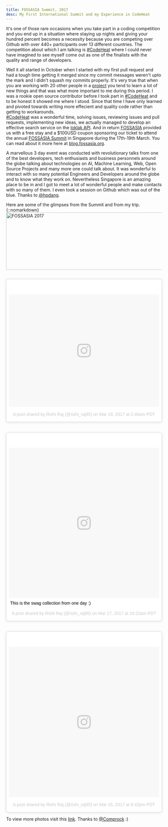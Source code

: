 ```yaml
---
title: FOSSASIA Summit, 2017
desc: My First International Summit and my Experience in CodeHeat
---
```


It's one of those rare occasions when you take part in a coding competition and you end up in a situation where staying up nights and giving your hundred percent becomes a necessity because you are competing over Github with over 440+ participants over 13 different countries. The competition about which I am talking is [#CodeHeat](http://codeheat.org) where I could never have imagined to see myself come out as one of the finalists with the quality and range of developers. 

Well it all started in October when I started with my first pull request and had a tough time getting it merged since my commit messages weren't upto the mark and I didn't squash my commits properly. It's very true that when you are working with 20 other people in a [project](http://loklak.net) you tend to learn a lot of new things and that was what more important to me during this period. I was a rookie open source contributor before I took part in [#CodeHeat](http://codeheat.org) and to be honest it showed me where I stood. Since that time I have only learned and pivoted towards writing more effecient and quality code rather than getting to workarounds.  
[#CodeHeat](http://codeheat.org) was a wonderful time, solving issues, reviewing issues and pull requests, implementing new ideas, we actually managed to develop an effective search service on the [loklak API](http://api.loklak.org). And in return [FOSSASIA](http://fossasia.org) provided us with a free stay and a $100USD coupon sponsoring our ticket to attend the annual [FOSSASIA Summit](http://2017.fossasia.org) in Singapore during the 17th-19th March. You can read about it more here at [blog.fossasia.org](blog.fossasia.org).

A marvellous 3 day event was conducted with revolutionary talks from one of the best developers, tech enthusiasts and business personnels around the globe talking about technologies on AI, Machine Learning, Web, Open Source Projects and many more one could talk about. It was wonderful to interact with so many potential Engineers and Developers around the globe and to know what they work on. Nevertheless Singapore is an amazing place to be in and I got to meet a lot of wonderful people and make contacts with so many of them. I even took a session on Github which was out of the blue. Thanks to [@hpdang](http://twitter.com/hpdang).

Here are some of the glimpses from the Summit and from my trip.
{::nomarkdown} 
<a data-flickr-embed="true" data-header="true" data-footer="true" data-context="true"  href="https://www.flickr.com/photos/comprock/32663656154/in/pool-fossasia-2017-singapore/" title="FOSSASIA 2017"><img src="https://c1.staticflickr.com/1/566/32663656154_c017b99a33_z.jpg" width="640" height="185" alt="FOSSASIA 2017"></a><script async src="//embedr.flickr.com/assets/client-code.js" charset="utf-8"></script>
<br />
<br />
<blockquote class="instagram-media" data-instgrm-version="7" style=" background:#FFF; border:0; border-radius:3px; box-shadow:0 0 1px 0 rgba(0,0,0,0.5),0 1px 10px 0 rgba(0,0,0,0.15); margin: 1px; max-width:658px; padding:0; width:99.375%; width:-webkit-calc(100% - 2px); width:calc(100% - 2px);"><div style="padding:8px;"> <div style=" background:#F8F8F8; line-height:0; margin-top:40px; padding:37.4537037037037% 0; text-align:center; width:100%;"> <div style=" background:url(data:image/png;base64,iVBORw0KGgoAAAANSUhEUgAAACwAAAAsCAMAAAApWqozAAAABGdBTUEAALGPC/xhBQAAAAFzUkdCAK7OHOkAAAAMUExURczMzPf399fX1+bm5mzY9AMAAADiSURBVDjLvZXbEsMgCES5/P8/t9FuRVCRmU73JWlzosgSIIZURCjo/ad+EQJJB4Hv8BFt+IDpQoCx1wjOSBFhh2XssxEIYn3ulI/6MNReE07UIWJEv8UEOWDS88LY97kqyTliJKKtuYBbruAyVh5wOHiXmpi5we58Ek028czwyuQdLKPG1Bkb4NnM+VeAnfHqn1k4+GPT6uGQcvu2h2OVuIf/gWUFyy8OWEpdyZSa3aVCqpVoVvzZZ2VTnn2wU8qzVjDDetO90GSy9mVLqtgYSy231MxrY6I2gGqjrTY0L8fxCxfCBbhWrsYYAAAAAElFTkSuQmCC); display:block; height:44px; margin:0 auto -44px; position:relative; top:-22px; width:44px;"></div></div><p style=" color:#c9c8cd; font-family:Arial,sans-serif; font-size:14px; line-height:17px; margin-bottom:0; margin-top:8px; overflow:hidden; padding:8px 0 7px; text-align:center; text-overflow:ellipsis; white-space:nowrap;"><a href="https://www.instagram.com/p/BR0LMu-gv2z/" style=" color:#c9c8cd; font-family:Arial,sans-serif; font-size:14px; font-style:normal; font-weight:normal; line-height:17px; text-decoration:none;" target="_blank">A post shared by Rishi Raj (@rishi_raj95)</a> on <time style=" font-family:Arial,sans-serif; font-size:14px; line-height:17px;" datetime="2017-03-19T09:48:19+00:00">Mar 19, 2017 at 2:48am PDT</time></p></div></blockquote> <script async defer src="//platform.instagram.com/en_US/embeds.js"></script>
<br />
<br />
<blockquote class="instagram-media" data-instgrm-captioned data-instgrm-version="7" style=" background:#FFF; border:0; border-radius:3px; box-shadow:0 0 1px 0 rgba(0,0,0,0.5),0 1px 10px 0 rgba(0,0,0,0.15); margin: 1px; max-width:658px; padding:0; width:99.375%; width:-webkit-calc(100% - 2px); width:calc(100% - 2px);"><div style="padding:8px;"> <div style=" background:#F8F8F8; line-height:0; margin-top:40px; padding:50.0% 0; text-align:center; width:100%;"> <div style=" background:url(data:image/png;base64,iVBORw0KGgoAAAANSUhEUgAAACwAAAAsCAMAAAApWqozAAAABGdBTUEAALGPC/xhBQAAAAFzUkdCAK7OHOkAAAAMUExURczMzPf399fX1+bm5mzY9AMAAADiSURBVDjLvZXbEsMgCES5/P8/t9FuRVCRmU73JWlzosgSIIZURCjo/ad+EQJJB4Hv8BFt+IDpQoCx1wjOSBFhh2XssxEIYn3ulI/6MNReE07UIWJEv8UEOWDS88LY97kqyTliJKKtuYBbruAyVh5wOHiXmpi5we58Ek028czwyuQdLKPG1Bkb4NnM+VeAnfHqn1k4+GPT6uGQcvu2h2OVuIf/gWUFyy8OWEpdyZSa3aVCqpVoVvzZZ2VTnn2wU8qzVjDDetO90GSy9mVLqtgYSy231MxrY6I2gGqjrTY0L8fxCxfCBbhWrsYYAAAAAElFTkSuQmCC); display:block; height:44px; margin:0 auto -44px; position:relative; top:-22px; width:44px;"></div></div> <p style=" margin:8px 0 0 0; padding:0 4px;"> <a href="https://www.instagram.com/p/BRv1iYagsWc/" style=" color:#000; font-family:Arial,sans-serif; font-size:14px; font-style:normal; font-weight:normal; line-height:17px; text-decoration:none; word-wrap:break-word;" target="_blank">This is the swag collection from one day :)</a></p> <p style=" color:#c9c8cd; font-family:Arial,sans-serif; font-size:14px; line-height:17px; margin-bottom:0; margin-top:8px; overflow:hidden; padding:8px 0 7px; text-align:center; text-overflow:ellipsis; white-space:nowrap;">A post shared by Rishi Raj (@rishi_raj95) on <time style=" font-family:Arial,sans-serif; font-size:14px; line-height:17px;" datetime="2017-03-17T17:22:04+00:00">Mar 17, 2017 at 10:22am PDT</time></p></div></blockquote> <script async defer src="//platform.instagram.com/en_US/embeds.js"></script>

<br/>
<br/>
<blockquote class="instagram-media" data-instgrm-version="7" style=" background:#FFF; border:0; border-radius:3px; box-shadow:0 0 1px 0 rgba(0,0,0,0.5),0 1px 10px 0 rgba(0,0,0,0.15); margin: 1px; max-width:658px; padding:0; width:99.375%; width:-webkit-calc(100% - 2px); width:calc(100% - 2px);"><div style="padding:8px;"> <div style=" background:#F8F8F8; line-height:0; margin-top:40px; padding:50.0% 0; text-align:center; width:100%;"> <div style=" background:url(data:image/png;base64,iVBORw0KGgoAAAANSUhEUgAAACwAAAAsCAMAAAApWqozAAAABGdBTUEAALGPC/xhBQAAAAFzUkdCAK7OHOkAAAAMUExURczMzPf399fX1+bm5mzY9AMAAADiSURBVDjLvZXbEsMgCES5/P8/t9FuRVCRmU73JWlzosgSIIZURCjo/ad+EQJJB4Hv8BFt+IDpQoCx1wjOSBFhh2XssxEIYn3ulI/6MNReE07UIWJEv8UEOWDS88LY97kqyTliJKKtuYBbruAyVh5wOHiXmpi5we58Ek028czwyuQdLKPG1Bkb4NnM+VeAnfHqn1k4+GPT6uGQcvu2h2OVuIf/gWUFyy8OWEpdyZSa3aVCqpVoVvzZZ2VTnn2wU8qzVjDDetO90GSy9mVLqtgYSy231MxrY6I2gGqjrTY0L8fxCxfCBbhWrsYYAAAAAElFTkSuQmCC); display:block; height:44px; margin:0 auto -44px; position:relative; top:-22px; width:44px;"></div></div><p style=" color:#c9c8cd; font-family:Arial,sans-serif; font-size:14px; line-height:17px; margin-bottom:0; margin-top:8px; overflow:hidden; padding:8px 0 7px; text-align:center; text-overflow:ellipsis; white-space:nowrap;"><a href="https://www.instagram.com/p/BRrlQ5jgA3c/" style=" color:#c9c8cd; font-family:Arial,sans-serif; font-size:14px; font-style:normal; font-weight:normal; line-height:17px; text-decoration:none;" target="_blank">A post shared by Rishi Raj (@rishi_raj95)</a> on <time style=" font-family:Arial,sans-serif; font-size:14px; line-height:17px;" datetime="2017-03-16T01:42:54+00:00">Mar 15, 2017 at 6:42pm PDT</time></p></div></blockquote> <script async defer src="//platform.instagram.com/en_US/embeds.js"></script>



To view more photos visit this [link](https://www.flickr.com/photos/comprock/with/33507285285/). Thanks to [@Comprock](http://twitter.com/comprock) :)